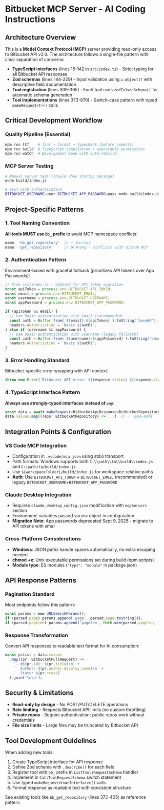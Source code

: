 # Bitbucket MCP Server - AI Coding Instructions

## Architecture Overview

This is a **Model Context Protocol (MCP)** server providing read-only access to Bitbucket API v2.0. The architecture follows a single-file pattern with clear separation of concerns:

- **TypeScript interfaces** (lines 15-142 in `src/index.ts`) - Strict typing for all Bitbucket API responses
- **Zod schemas** (lines 144-229) - Input validation using `z.object()` with descriptive field documentation
- **Tool registration** (lines 309-365) - Each tool uses `zodToJsonSchema()` for automatic schema generation
- **Tool implementations** (lines 373-870) - Switch-case pattern with typed `makeRequest<T>()` calls

## Critical Development Workflow

### Quality Pipeline (Essential)
```bash
npm run ltf    # lint → format → typecheck (before commits)
npm run build  # TypeScript compilation + executable permissions
npm run watch  # Development mode with auto-rebuild
```

### MCP Server Testing
```bash
# Manual server test (should show startup message)
node build/index.js

# Test with authentication
BITBUCKET_USERNAME=user BITBUCKET_APP_PASSWORD=pass node build/index.js
```

## Project-Specific Patterns

### 1. Tool Naming Convention
**All tools MUST use `bb_` prefix** to avoid MCP namespace conflicts:
```typescript
name: 'bb_get_repository'  // ✅ Correct
name: 'get_repository'     // ❌ Wrong - conflicts with GitHub MCP
```

### 2. Authentication Pattern
Environment-based with graceful fallback (prioritizes API tokens over App Passwords):
```typescript
// From src/index.ts - Updated for API token migration
const apiToken = process.env.BITBUCKET_API_TOKEN;
const email = process.env.BITBUCKET_EMAIL;
const username = process.env.BITBUCKET_USERNAME;
const appPassword = process.env.BITBUCKET_APP_PASSWORD;

if (apiToken && email) {
  // Use Basic authentication with email (recommended)
  const auth = Buffer.from(`${email}:${apiToken}`).toString('base64');
  headers.Authorization = `Basic ${auth}`;
} else if (username && appPassword) {
  // Use Basic authentication with username (legacy fallback)
  const auth = Buffer.from(`${username}:${appPassword}`).toString('base64');
  headers.Authorization = `Basic ${auth}`;
}
```

### 3. Error Handling Standard
Bitbucket-specific error wrapping with API context:
```typescript
throw new Error(`Bitbucket API error: ${response.status} ${response.statusText} - ${errorText}`);
```

### 4. TypeScript Interface Pattern
**Always use strongly-typed interfaces instead of `any`**:
```typescript
const data = await makeRequest<BitbucketApiResponse<BitbucketRepository>>(url);
data.values.map((repo: BitbucketRepository) => ...)  // ✅ Type-safe
```

## Integration Points & Configuration

### VS Code MCP Integration
- Configuration in `.vscode/mcp.json` using stdio transport
- Path formats: Windows supports both `C:\\path\\to\\build\\index.js` and `C:/path/to/build/index.js`
- Use `${workspaceFolder}/build/index.js` for workspace-relative paths
- **Auth**: Use `BITBUCKET_API_TOKEN` + `BITBUCKET_EMAIL` (recommended) or legacy `BITBUCKET_USERNAME`+`BITBUCKET_APP_PASSWORD`

### Claude Desktop Integration
- Requires `claude_desktop_config.json` modification with `mcpServers` section
- Environment variables passed via `env` object in configuration
- **Migration Note**: App passwords deprecated Sept 9, 2025 - migrate to API tokens with email

### Cross-Platform Considerations
- **Windows**: JSON paths handle spaces automatically, no extra escaping needed
- **chmod +x**: Unix executable permissions set during build (npm scripts)
- **Module type**: ES modules (`"type": "module"` in package.json)

## API Response Patterns

### Pagination Standard
Most endpoints follow this pattern:
```typescript
const params = new URLSearchParams();
if (parsed.page) params.append('page', parsed.page.toString());
if (parsed.pagelen) params.append('pagelen', Math.min(parsed.pagelen, 100).toString());
```

### Response Transformation
Convert API responses to readable text format for AI consumption:
```typescript
const prList = data.values
  .map((pr: BitbucketPullRequest) => 
    `- #${pr.id}: ${pr.title}\n` +
    `  Author: ${pr.author.display_name}\n` +
    `  State: ${pr.state}`
  ).join('\n\n');
```

## Security & Limitations

- **Read-only by design** - No POST/PUT/DELETE operations
- **Rate limiting** - Respects Bitbucket API limits (no custom throttling)
- **Private repos** - Require authentication; public repos work without credentials
- **File size limits** - Large files may be truncated by Bitbucket API

## Tool Development Guidelines

When adding new tools:
1. Create TypeScript interface for API response
2. Define Zod schema with `.describe()` for each field
3. Register tool with `bb_` prefix in `ListToolsRequestSchema` handler
4. Implement in `CallToolRequestSchema` switch statement
5. Use typed `makeRequest<YourInterface>()` calls
6. Format response as readable text with consistent structure

See existing tools like `bb_get_repository` (lines 373-405) as reference pattern.
